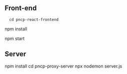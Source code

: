 ## Front-end
 ````
   cd pncp-react-frontend
````
   npm install

   npm start
  
 
## Server

  npm install
  cd pncp-proxy-server
  npx nodemon server.js
